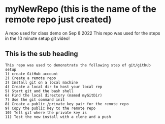 # myNewRepo (this is the name of the remote repo just created)
   A repo used for class demo on Sep 8 2022 
   This repo was used for the steps in the 10 minute setup git video!
  
  ## This is the sub heading ## 
  
    This repo was used to demonstrate the following step of git/github setup
    1) create GitHub account
    2) Create a remote repo
    3) Install git on a local machine
    4) Create a local dir to host your local rep
    5) Start git and the bash shell
    6) Find the local directory (named myGitDir)
    7) Use the git command init
    8) Create a public /private key pair for the remote repo
    9) Copy the public key to the remote repo
    10) Tell git where the private key is
    11) Test the new install with a clone and a push 
